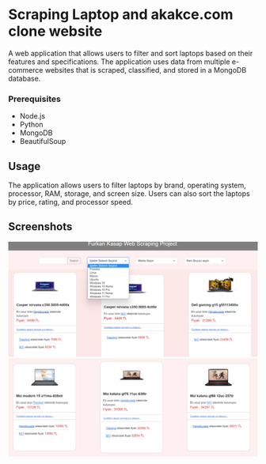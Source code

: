 # Scraping Laptop and akakce.com clone website

A web application that allows users to filter and sort laptops based on their features and specifications. The application uses data from multiple e-commerce websites that is scraped, classified, and stored in a MongoDB database.

### Prerequisites

- Node.js
- Python
- MongoDB
- BeautifulSoup

## Usage

The application allows users to filter laptops by brand, operating system, processor, RAM, storage, and screen size. Users can also sort the laptops by price, rating, and processor speed.

## Screenshots

![alt text](https://github.com/frknksp/ecommerce-price-scrapper/blob/main/exampleimgs/2.jpeg?raw=true)
![alt text](https://github.com/frknksp/ecommerce-price-scrapper/blob/main/exampleimgs/1.jpeg?raw=true)

